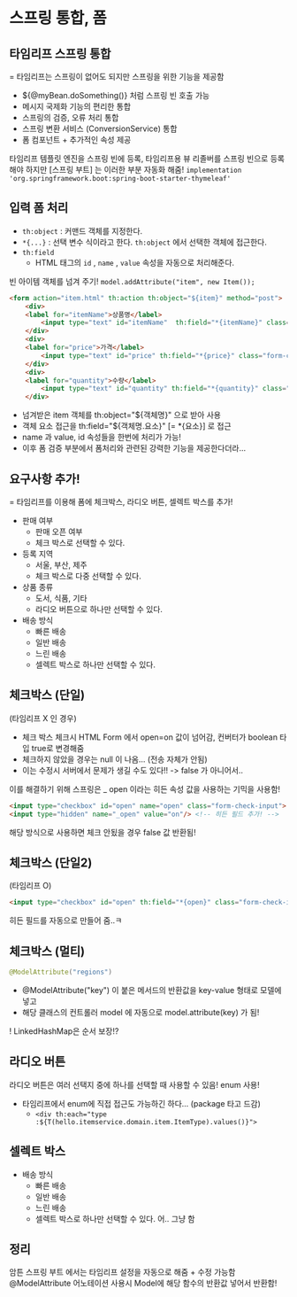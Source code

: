 # 스프링 통합, 폼


## 타임리프 스프링 통합
= 타임리프는 스프링이 없어도 되지만 스프링을 위한 기능을 제공함
- ${@myBean.doSomething()} 처럼 스프링 빈 호출 가능
- 메시지 국제화 기능의 편리한 통합
- 스프링의 검증, 오류 처리 통합
- 스프링 변환 서비스 (ConversionService) 통합
- 폼 컴포넌트 + 추가적인 속성 제공

타임리프 템플릿 엔진을 스프링 빈에 등록, 타임리프용 뷰 리졸버를 스프링 빈으로 등록해야 하지만 [스프링 부트] 는 이러한 부분 자동화 해줌!
`implementation 'org.springframework.boot:spring-boot-starter-thymeleaf'`


## 입력 폼 처리

- `th:object` : 커맨드 객체를 지정한다.  
- `*{...}` : 선택 변수 식이라고 한다. `th:object` 에서 선택한 객체에 접근한다. 
- `th:field`
	- HTML 태그의 `id` , `name` , `value` 속성을 자동으로 처리해준다.

빈 아이템 객체를 넘겨 주기! `model.addAttribute("item", new Item());`

```HTML
<form action="item.html" th:action th:object="${item}" method="post">  
    <div>        
	<label for="itemName">상품명</label>  
        <input type="text" id="itemName"  th:field="*{itemName}" class="form-control" placeholder="이름을 입력하세요">  
    </div>    
    <div>        
	<label for="price">가격</label>  
        <input type="text" id="price" th:field="*{price}" class="form-control" placeholder="가격을 입력하세요">  
    </div>    
    <div>
	<label for="quantity">수량</label>  
        <input type="text" id="quantity" th:field="*{quantity}" class="form-control" placeholder="수량을 입력하세요">  
    </div>
```
- 넘겨받은 item 객체를 th:object="${객체명}" 으로 받아 사용
- 객체 요소 접근을 th:field="${객체명.요소}" [= *{요소}] 로  접근
- name 과 value, id 속성들을 한번에 처리가 가능!
- 이후 폼 검증 부분에서 폼처리와 관련된 강력한 기능을 제공한다더라...

## 요구사항 추가!
= 타임리프를 이용해 폼에 체크박스, 라디오 버튼, 셀렉트 박스를 추가!

- 판매 여부
	- 판매 오픈 여부
	- 체크 박스로 선택할 수 있다. 
- 등록 지역
	- 서울, 부산, 제주
	- 체크 박스로 다중 선택할 수 있다. 
- 상품 종류
	- 도서, 식품, 기타
	- 라디오 버튼으로 하나만 선택할 수 있다. 
- 배송 방식
	- 빠른 배송  
	- 일반 배송  
	- 느린 배송  
	- 셀렉트 박스로 하나만 선택할 수 있다.


## 체크박스 (단일)
(타임리프 X 인 경우)
- 체크 박스 체크시 HTML Form 에서 open=on 값이 넘어감, 컨버터가 boolean 타입 true로 변경해줌
- 체크하지 않았을 경우는 null 이 나옴... (전송 자체가 안됨)
- 이는 수정시 서버에서 문제가 생길 수도 있다!! -> false 가 아니어서..

이를 해결하기 위해 스프링은 _ open 이라는 히든 속성 값을 사용하는 기믹을 사용함!
```HTML
<input type="checkbox" id="open" name="open" class="form-check-input"> 
<input type="hidden" name="_open" value="on"/> <!-- 히든 필드 추가! -->
```
해당 방식으로 사용하면 체크 안됬을 경우 false 값 반환됨!


## 체크박스 (단일2)
(타임리프 O)

```HTML
<input type="checkbox" id="open" th:field="*{open}" class="form-check-input">
```
히든 필드를 자동으로 만들어 줌..ㅋ


## 체크박스 (멀티)

```java
@ModelAttribute("regions")
```
- @ModelAttribute("key") 이 붙은 메서드의 반환값을 key-value 형태로 모델에 넣고
- 해당 클래스의 컨트롤러 model 에 자동으로 model.attribute(key) 가 됨!

! LinkedHashMap은 순서 보장!?


## 라디오 버튼

라디오 버튼은 여러 선택지 중에 하나를 선택할 때 사용할 수 있음!
enum 사용!
- 타임리프에서 enum에 직접 접근도 가능하긴 하다... (package 타고 드감)
	- `<div th:each="type :${T(hello.itemservice.domain.item.ItemType).values()}">`


## 셀렉트 박스

- 배송 방식
	- 빠른 배송  
	- 일반 배송  
	- 느린 배송  
	- 셀렉트 박스로 하나만 선택할 수 있다.
어.. 그냥 함


## 정리

암튼 스프링 부트 에서는 타임리프 설정을 자동으로 해줌 + 수정 가능함
@ModelAttribute 어노테이션 사용시 Model에 해당 함수의 반환값 넣어서 반환함!



